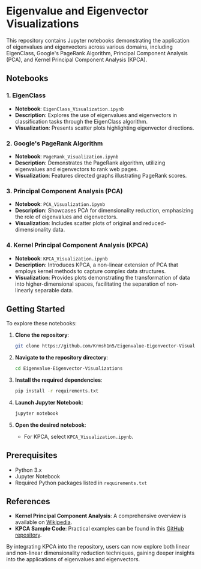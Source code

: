 # Eigenvalue and Eigenvector Visualizations

This repository contains Jupyter notebooks demonstrating the application of eigenvalues and eigenvectors across various domains, including EigenClass, Google's PageRank Algorithm, Principal Component Analysis (PCA), and Kernel Principal Component Analysis (KPCA).

## Notebooks

### 1. EigenClass

- **Notebook**: `EigenClass_Visualization.ipynb`
- **Description**: Explores the use of eigenvalues and eigenvectors in classification tasks through the EigenClass algorithm.
- **Visualization**: Presents scatter plots highlighting eigenvector directions.

### 2. Google's PageRank Algorithm

- **Notebook**: `PageRank_Visualization.ipynb`
- **Description**: Demonstrates the PageRank algorithm, utilizing eigenvalues and eigenvectors to rank web pages.
- **Visualization**: Features directed graphs illustrating PageRank scores.

### 3. Principal Component Analysis (PCA)

- **Notebook**: `PCA_Visualization.ipynb`
- **Description**: Showcases PCA for dimensionality reduction, emphasizing the role of eigenvalues and eigenvectors.
- **Visualization**: Includes scatter plots of original and reduced-dimensionality data.

### 4. Kernel Principal Component Analysis (KPCA)

- **Notebook**: `KPCA_Visualization.ipynb`
- **Description**: Introduces KPCA, a non-linear extension of PCA that employs kernel methods to capture complex data structures.
- **Visualization**: Provides plots demonstrating the transformation of data into higher-dimensional spaces, facilitating the separation of non-linearly separable data.

## Getting Started

To explore these notebooks:

1. **Clone the repository**:
   ```bash
   git clone https://github.com/Krmsh1n5/Eigenvalue-Eigenvector-Visualizations.git
   ```

2. **Navigate to the repository directory**:
   ```bash
   cd Eigenvalue-Eigenvector-Visualizations
   ```

3. **Install the required dependencies**:
   ```bash
   pip install -r requirements.txt
   ```

4. **Launch Jupyter Notebook**:
   ```bash
   jupyter notebook
   ```

5. **Open the desired notebook**:
   - For KPCA, select `KPCA_Visualization.ipynb`.

## Prerequisites

- Python 3.x
- Jupyter Notebook
- Required Python packages listed in `requirements.txt`

## References

- **Kernel Principal Component Analysis**: A comprehensive overview is available on [Wikipedia](https://en.wikipedia.org/wiki/Kernel_principal_component_analysis).
- **KPCA Sample Code**: Practical examples can be found in this [GitHub repository](https://github.com/sassoftware/kernel-pca-sample-code).

By integrating KPCA into the repository, users can now explore both linear and non-linear dimensionality reduction techniques, gaining deeper insights into the applications of eigenvalues and eigenvectors.
